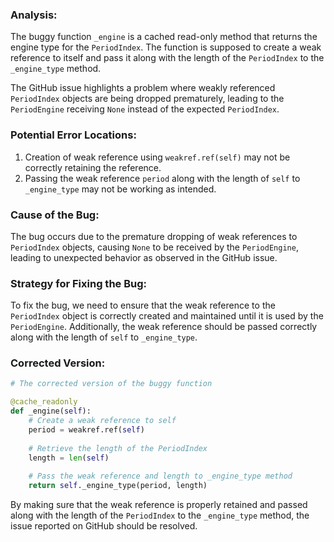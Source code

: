 ### Analysis:
The buggy function `_engine` is a cached read-only method that returns the engine type for the `PeriodIndex`. The function is supposed to create a weak reference to itself and pass it along with the length of the `PeriodIndex` to the `_engine_type` method.

The GitHub issue highlights a problem where weakly referenced `PeriodIndex` objects are being dropped prematurely, leading to the `PeriodEngine` receiving `None` instead of the expected `PeriodIndex`.

### Potential Error Locations:
1. Creation of weak reference using `weakref.ref(self)` may not be correctly retaining the reference.
2. Passing the weak reference `period` along with the length of `self` to `_engine_type` may not be working as intended.

### Cause of the Bug:
The bug occurs due to the premature dropping of weak references to `PeriodIndex` objects, causing `None` to be received by the `PeriodEngine`, leading to unexpected behavior as observed in the GitHub issue.

### Strategy for Fixing the Bug:
To fix the bug, we need to ensure that the weak reference to the `PeriodIndex` object is correctly created and maintained until it is used by the `PeriodEngine`. Additionally, the weak reference should be passed correctly along with the length of `self` to `_engine_type`.

### Corrected Version:
```python
# The corrected version of the buggy function

@cache_readonly
def _engine(self):
    # Create a weak reference to self
    period = weakref.ref(self)
    
    # Retrieve the length of the PeriodIndex
    length = len(self)
    
    # Pass the weak reference and length to _engine_type method
    return self._engine_type(period, length)
```

By making sure that the weak reference is properly retained and passed along with the length of the `PeriodIndex` to the `_engine_type` method, the issue reported on GitHub should be resolved.